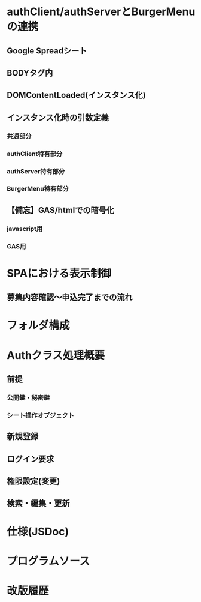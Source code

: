 # authClient/authServerとBurgerMenuの連携
## Google Spreadシート
## BODYタグ内
## DOMContentLoaded(インスタンス化)
## インスタンス化時の引数定義
### 共通部分
### authClient特有部分
### authServer特有部分
### BurgerMenu特有部分
## 【備忘】GAS/htmlでの暗号化
### javascript用
### GAS用
# SPAにおける表示制御
## 募集内容確認〜申込完了までの流れ
# フォルダ構成
# Authクラス処理概要
## 前提
### 公開鍵・秘密鍵
### シート操作オブジェクト
## 新規登録
## ログイン要求
## 権限設定(変更)
## 検索・編集・更新
# 仕様(JSDoc)
# プログラムソース
# 改版履歴

